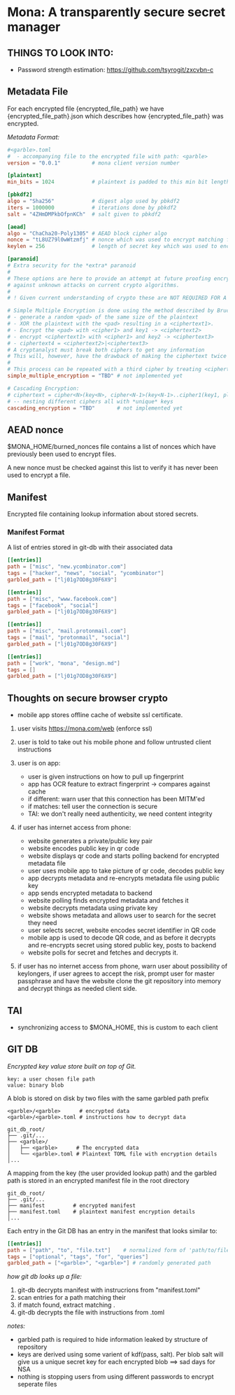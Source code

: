 # Mona: A transparently secure secret manager

## THINGS TO LOOK INTO:
- Password strength estimation: https://github.com/tsyrogit/zxcvbn-c
## Metadata File
For each encrypted file {encrypted_file_path} we have {encrypted_file_path}.json which
describes how {encrypted_file_path} was encrypted.

_Metadata Format:_

```toml
#<garble>.toml
#  - accompanying file to the encrypted file with path: <garble>
version = "0.0.1"          # mona client version number

[plaintext]
min_bits = 1024            # plaintext is padded to this min bit length

[pbkdf2]
algo = "Sha256"            # digest algo used by pbkdf2
iters = 1000000            # iterations done by pbkdf2
salt = "4ZHmDMPkbOfpnKCh"  # salt given to pbkdf2

[aead]
algo = "ChaCha20-Poly1305" # AEAD block cipher algo
nonce = "tL8UZ79l0wWtzmfj" # nonce which was used to encrypt matching file
keylen = 256               # length of secret key which was used to encrypt

[paranoid]
# Extra security for the *extra* paranoid
#
# These options are here to provide an attempt at future proofing encrypted data
# against unknown attacks on current crypto algorithms.
#
# ! Given current understanding of crypto these are NOT REQUIRED FOR A SECURE SYSTEM.

# Simple Multiple Encryption is done using the method described by Bruce Schneier:
# - generate a random <pad> of the same size of the plaintext
# - XOR the plaintext with the <pad> resulting in a <ciphertext1>.
# - Encrypt the <pad> with <cipher1> and key1 -> <ciphertext2>
# - encrypt <ciphertext1> with <cipher1> and key2 -> <ciphertext3>
# - ciphertext4 = <ciphertext2>|<ciphertext3>
# A cryptanalyst must break both ciphers to get any information
# This will, however, have the drawback of making the ciphertext twice as long as the original plaintext.
# 
# This process can be repeated with a third cipher by treating <ciphertext4> as plaintext and going through the same process again
simple_multiple_encryption = "TBD" # not implemented yet

# Cascading Encryption:
# ciphertext = cipher<N>(key<N>, cipher<N-1>(key<N-1>..cipher1(key1, plaintext)...))
# -- nesting different ciphers all with *unique* keys
cascading_encryption = "TBD"       # not implemented yet
```

## AEAD nonce
$MONA_HOME/burned_nonces file contains a list of nonces which have
previously been used to encrypt files.

A new nonce must be checked against this list to verify it has never been used to
encrypt a file.

## Manifest
Encrypted file containing lookup information about stored secrets.

### Manifest Format
A list of entries stored in git-db with their associated data

```toml
[[entries]]
path = ["misc", "new.ycombinator.com"]
tags = ["hacker", "news", "social", "ycombinator"]
garbled_path = ["lj01g7OD8g30F6X9"]

[[entries]]
path = ["misc", "www.facebook.com"]
tags = ["facebook", "social"]
garbled_path = ["lj01g7OD8g30F6X9"]

[[entries]]
path = ["misc", "mail.protonmail.com"]
tags = ["mail", "protonmail", "social"]
garbled_path = ["lj01g7OD8g30F6X9"]

[[entries]]
path = ["work", "mona", "design.md"]
tags = []
garbled_path = ["lj01g7OD8g30F6X9"]
```

## Thoughts on secure browser crypto
- mobile app stores offline cache of website ssl certificate.

1. user visits https://mona.com/web (enforce ssl)
2. user is told to take out his mobile phone and follow untrusted client instructions
3. user is on app:
   - user is given instructions on how to pull up fingerprint
   - app has OCR feature to extract fingerprint -> compares against cache
   - if different: warn user that this connection has been MITM'ed
   - if matches: tell user the connection is secure
   - TAI: we don't really need authenticity, we need content integrity

4. if user has internet access from phone:
   - website generates a private/public key pair
   - website encodes public key in qr code
   - website displays qr code and starts polling backend for encrypted metadata file
   - user uses mobile app to take picture of qr code, decodes public key
   - app decrypts metadata and re-encrypts metadata file using public key
   - app sends encrypted metadata to backend
   - website polling finds encrypted metadata and fetches it
   - website decrypts metadata using private key
   - website shows metadata and allows user to search for the secret they need
   - user selects secret, website encodes secret identifier in QR code
   - mobile app is used to decode QR code, and as before it decrypts and re-encrypts secret using stored public key, posts to backend
   - website polls for secret and fetches and decrypts it.

5. if user has no internet access from phone, warn user about possibility of keylongers, if user agrees to accept the risk, prompt user for master passphrase and have the website clone the git repository into memory and decrypt things as needed client side.

## TAI
- synchronizing access to $MONA_HOME, this is custom to each client


## GIT DB

_Encrypted key value store built on top of Git._

```
key: a user chosen file path
value: binary blob
```

A blob is stored on disk by two files with the same garbled path prefix

```
<garble>/<garble>      # encrypted data
<garble>/<garble>.toml # instructions how to decrypt data
```

```
git_db_root/
├── .git/...
├── <garble>/
│   ├── <garble>      # The encrypted data
│   └── <garble>.toml # Plaintext TOML file with encryption details
│...
```

A mapping from the key (the user provided lookup path) and the garbled path is stored in an encrypted manifest file in the root directory

```
git_db_root/
├── .git/...
├── manifest         # encrypted manifest
├── manifest.toml    # plaintext manifest encryption details
│...
```

Each entry in the Git DB has an entry in the manifest that looks similar to:

```toml
[[entries]]
path = ["path", "to", "file.txt"]    # normalized form of 'path/to/file.txt'
tags = ["optional", "tags", "for", "queries"]
garbled_path = ["<garble>", "<garble>"] # randomly generated path
```

_how git db looks up a file:_
1. git-db decrypts manifest with instrucrions from "manifest.toml"
2. scan entries for a path matching their <lookup path>
3. if match found, extract matching <garbled path>.
5. git-db decrypts the <garbled path> file with instructions from <garbled path>.toml

_notes:_
- garbled path is required to hide information leaked by structure of repository
- keys are derived using some varient of kdf(pass, salt). Per blob salt will give us
  a unique secret key for each encrypted blob ==> sad days for NSA
- nothing is stopping users from using different passwords to encrypt seperate files

